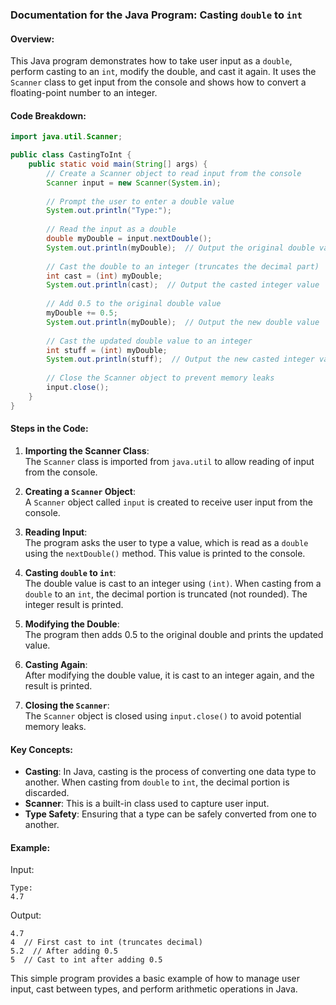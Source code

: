 ### Documentation for the Java Program: **Casting `double` to `int`**

#### Overview:
This Java program demonstrates how to take user input as a `double`, perform casting to an `int`, modify the double, and cast it again. It uses the `Scanner` class to get input from the console and shows how to convert a floating-point number to an integer.

#### Code Breakdown:

```java
import java.util.Scanner;

public class CastingToInt {
    public static void main(String[] args) {
        // Create a Scanner object to read input from the console
        Scanner input = new Scanner(System.in);
        
        // Prompt the user to enter a double value
        System.out.println("Type:");
        
        // Read the input as a double
        double myDouble = input.nextDouble();
        System.out.println(myDouble);  // Output the original double value
        
        // Cast the double to an integer (truncates the decimal part)
        int cast = (int) myDouble;
        System.out.println(cast);  // Output the casted integer value
        
        // Add 0.5 to the original double value
        myDouble += 0.5;
        System.out.println(myDouble);  // Output the new double value
        
        // Cast the updated double value to an integer
        int stuff = (int) myDouble;
        System.out.println(stuff);  // Output the new casted integer value
        
        // Close the Scanner object to prevent memory leaks
        input.close();
    }
}
```

#### Steps in the Code:

1. **Importing the Scanner Class**:  
   The `Scanner` class is imported from `java.util` to allow reading of input from the console.
   
2. **Creating a `Scanner` Object**:  
   A `Scanner` object called `input` is created to receive user input from the console.

3. **Reading Input**:  
   The program asks the user to type a value, which is read as a `double` using the `nextDouble()` method. This value is printed to the console.

4. **Casting `double` to `int`**:  
   The double value is cast to an integer using `(int)`. When casting from a `double` to an `int`, the decimal portion is truncated (not rounded). The integer result is printed.

5. **Modifying the Double**:  
   The program then adds 0.5 to the original double and prints the updated value.

6. **Casting Again**:  
   After modifying the double value, it is cast to an integer again, and the result is printed.

7. **Closing the `Scanner`**:  
   The `Scanner` object is closed using `input.close()` to avoid potential memory leaks.

#### Key Concepts:
- **Casting**: In Java, casting is the process of converting one data type to another. When casting from `double` to `int`, the decimal portion is discarded.
- **Scanner**: This is a built-in class used to capture user input.
- **Type Safety**: Ensuring that a type can be safely converted from one to another.

#### Example:
Input:
```
Type:
4.7
```

Output:
```
4.7
4  // First cast to int (truncates decimal)
5.2  // After adding 0.5
5  // Cast to int after adding 0.5
```

This simple program provides a basic example of how to manage user input, cast between types, and perform arithmetic operations in Java.
